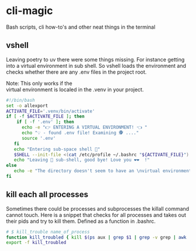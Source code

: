 # cli-magic
Bash scripts, cli how-to's and other neat things in the terminal

## vshell  
Leaving poetry to uv there were some things missing. For instance 
getting into a virtual environment in sub shell. So vshell loads 
the environment and checks whether there are any .env files in the 
project root. 

Note: This only works if the  
virtual environment is localed in the .venv in your project. 
```bash
#!/bin/bash
set -o allexport 
ACTIVATE_FILE='.venv/bin/activate'
if [ -f $ACTIVATE_FILE ]; then
    if [ -f '.env' ]; then
      echo -e "👉 ENTERING A VIRTUAL ENVIRONMENT! 👈 "
      echo "💡 - found .env file! Examining 🕵️ ...."
      source '.env'
   fi
   echo "Entering sub-space shell 🚀"
   $SHELL --init-file <(cat /etc/profile ~/.bashrc "${ACTIVATE_FILE}")
   echo "Leaving 🐍 sub-shell, good bye! Love you ❤️❤️  !"
else
   echo -e "The directory doesn't seem to have an \nvirtual environment in .venv/ 😔"
fi
```

## kill each all processes
Sometimes there could be processes and subprocesses the killall command  
cannot touch. Here is a snippet that checks for all processes and takes out
their pids and try to kill them. Defined as a function in .bashrc. 
```bash
# $ kill_trouble name_of_process
function kill_troubled { kill $(ps aux | grep $1 | grep -v grep | awk '{print $2}'); }
export -f kill_troubled
```
